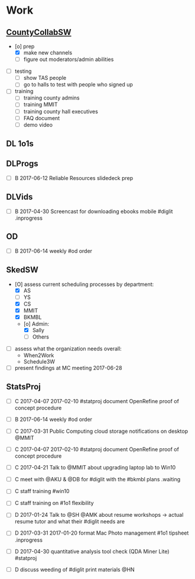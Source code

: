 # Work

## [CountyCollabSW](CountyCollabSW)

* [o] prep
  - [X] make new channels
  - [ ] figure out moderators/admin abilities
* [ ] testing
  - [ ] show TAS people
  - [ ] go to halls to test with people who signed up
* [ ] training
  - [ ] training county admins
  - [ ] training MMIT
  - [ ] training county hall executives
  - [ ] FAQ document
  - [ ] demo video

## DL 1o1s

## DLProgs

* [ ] B 2017-06-12 Reliable Resources slidedeck prep

## DLVids

* [ ] B 2017-04-30 Screencast for downloading ebooks mobile #diglit .inprogress


## OD

* [ ] B 2017-06-14 weekly #od order

## SkedSW

* [O] assess current scheduling processes by department:
	* [X] AS
	* [ ] YS
	* [X] CS
	* [X] MMIT
	* [X] BKMBL
	* [o] Admin:
		* [X] Sally
		* [ ] Others
* [ ] assess what the organization needs overall:
	* When2Work
	* Schedule3W
* [ ] present findings at MC meeting 2017-06-28

## StatsProj

* [ ] C 2017-04-07 2017-02-10 #statproj document OpenRefine proof of concept procedure

* [ ] B 2017-06-14 weekly #od order
* [ ] C 2017-03-31 Public Computing cloud storage notifications on desktop @MMIT
* [ ] C 2017-04-07 2017-02-10 #statproj document OpenRefine proof of concept procedure
* [ ] C 2017-04-21 Talk to @MMIT about upgrading laptop lab to Win10
* [ ] C meet with @AKU & @DB for #diglit with the #bkmbl plans .waiting
* [ ] C staff training #win10
* [ ] C staff training on #1o1 flexibility
* [ ] D 2017-01-24 Talk to @SH @AMK about resume workshops -> actual resume tutor and what their #diglit needs are
* [ ] D 2017-03-31 2017-01-20 format Mac Photo management #1o1 tipsheet .inprogress
* [ ] D 2017-04-30 quantitative analysis tool check (QDA Miner Lite) #statproj
* [ ] D discuss weeding of #diglit print materials @HN
 
